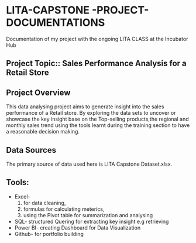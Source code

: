 # LITA-CAPSTONE -PROJECT-DOCUMENTATIONS
Documentation of my project with the ongoing LITA CLASS at the Incubator Hub

## Project Topic:: Sales Performance Analysis for a Retail Store
 
## Project Overview

 This data analysing  project aims to generate insight into the sales performance of a Retail store. By exploring the data sets to uncover or showcase the key insight base on the Top-selling products,the regional and monthly sales trend using the tools learnt during the training section to have a reasonable decision making. 

 ## Data Sources
 The primary source of data used here is LITA Capstone Dataset.xlsx.

 ## Tools:
 - Excel-
   1. for data cleaning,
   2. formulas for calculating meterics,
   3. using the Pivot table for summarization and analysing
 - SQL- structured Quering for extracting key insight e.g retrieving
 - Power BI- creating Dashboard for Data Visualization
 - Github- for portfolio building
 
